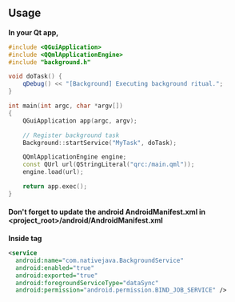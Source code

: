 ## Usage
<b>In your Qt app,</b>
```c++
#include <QGuiApplication>
#include <QQmlApplicationEngine>
#include "background.h"

void doTask() {
    qDebug() << "[Background] Executing background ritual.";
}

int main(int argc, char *argv[])
{
    QGuiApplication app(argc, argv);

    // Register background task
    Background::startService("MyTask", doTask);

    QQmlApplicationEngine engine;
    const QUrl url(QStringLiteral("qrc:/main.qml"));
    engine.load(url);

    return app.exec();
}
```

#### Don't forget to update the android AndroidManifest.xml in <project_root>/android/AndroidManifest.xml
  <b>Inside <application> tag</b>
  ```xml
  <service
    android:name="com.nativejava.BackgroundService"
    android:enabled="true"
    android:exported="true"
    android:foregroundServiceType="dataSync"
    android:permission="android.permission.BIND_JOB_SERVICE" />

  ```
